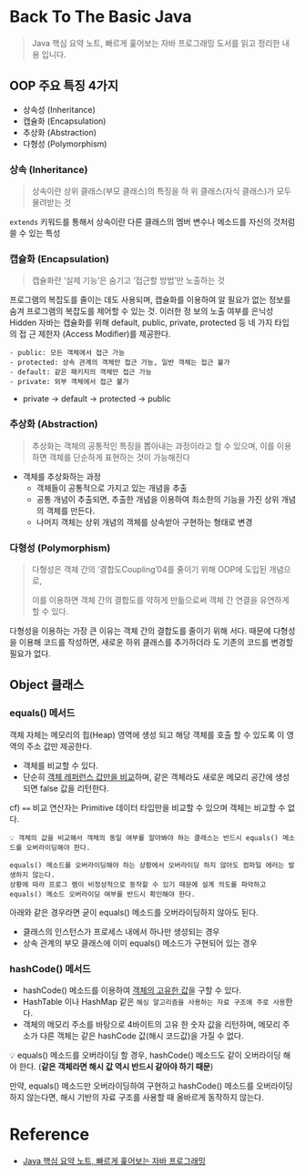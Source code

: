 # Back To The Basic Java 
> Java 핵심 요약 노트, 빠르게 훑어보는 자바 프로그래밍 도서를 읽고 정리한 내용 입니다. 
 
## OOP 주요 특징 4가지
- 상속성 (Inheritance) 
- 캡슐화 (Encapsulation) 
- 추상화 (Abstraction) 
- 다형성 (Polymorphism)

### 상속 (Inheritance)
> 상속이란 상위 클래스(부모 클래스)의 특징을 하 위 클래스(자식 클래스)가 모두 물려받는 것 

`extends` 키워드를 통해서 상속이란 다른 클래스의 멤버 변수나 메소드를 자신의 것처럼 쓸 수 있는 특성

### 캡슐화 (Encapsulation)
> 캡슐화란 ‘실제 기능’은 숨기고 ‘접근할 방법’만 노출하는 것

프로그램의 복잡도를 줄이는 데도 사용되며,
캡슐화를 이용하여 알 필요가 없는 정보를 숨겨 프로그램의 복잡도를 제어할 수 있는 것. 이러한 정 보의 노출 여부를 은닉성Hidden
자바는 캡슐화를 위해 default, public, private, protected 등 네 가지 타입의 접 근 제한자 (Access Modifier)를 제공한다.

```text
- public: 모든 객체에서 접근 가능
- protected: 상속 관계의 객체만 접근 가능, 일반 객체는 접근 불가
- default: 같은 패키지의 객체만 접근 가능
- private: 외부 객체에서 접근 불가
```
* private → default → protected → public

### 추상화 (Abstraction)
> 추상화는 객체의 공통적인 특징을 뽑아내는 과정이라고 할 수 있으며, 이를 이용하면 객체를 단순하게 표현하는 것이 가능해진다

* 객체를 추상화하는 과정
    - 객체들이 공통적으로 가지고 있는 개념을 추출
    - 공통 개념이 추출되면, 추출한 개념을 이용하여 최소한의 기능을 가진 상위 개념
      의 객체를 만든다.
    - 나머지 객체는 상위 개념의 객체를 상속받아 구현하는 형태로 변경  
    
### 다형성 (Polymorphism)
> 다형성은 객체 간의 ‘결합도Coupling’04를 줄이기 위해 OOP에 도입된 개념으로,
> 
> 이를 이용하면 객체 간의 결합도를 약하게 만듦으로써 객체 간 연결을 유연하게 할 수 있다.

다형성을 이용하는 가장 큰 이유는 객체 간의 결합도를 줄이기 위해 서다. 때문에 다형성을 이용해 코드를 작성하면, 새로운 하위 클래스를 추가하더라 도 기존의 코드를 변경할 필요가 없다.

## Object 클래스
### equals() 메서드
객체 자체는 메모리의 힙(Heap) 영역에 생성 되고 해당 객체를 호출 할 수 있도록 이 영역의 주소 값만 제공한다.
* 객체를 비교할 수 있다.
* 단순히 <u>객체 레퍼런스 값만을 비교</u>하며, 같은 객체라도 새로운 메모리 공간에 생성되면 false 값을 리턴한다.

cf) `==` 비교 연산자는 Primitive 데이터 타입만을 비교할 수 있으며 객체는 비교할 수 없다.

```text
💡 객체의 값을 비교해서 객체의 동일 여부를 알아봐야 하는 클래스는 반드시 equals() 메소드를 오버라이딩해야 한다.

equals() 메소드를 오버라이딩해야 하는 상황에서 오버라이딩 하지 않아도 컴파일 에러는 발생하지 않는다.
상황에 따라 프로그 램이 비정상적으로 동작할 수 있기 때문에 설계 의도를 파악하고 equals() 메소드 오버라이딩 여부를 반드시 확인해야 한다.
```

아래와 같은 경우라면 굳이 equals() 메소드를 오버라이딩하지 않아도 된다.
- 클래스의 인스턴스가 프로세스 내에서 하나만 생성되는 경우
- 상속 관계의 부모 클래스에 이미 equals() 메소드가 구현되어 있는 경우

### hashCode() 메서드
* hashCode() 메소드를 이용하여 <u>객체의 고유한 값</u>을 구할 수 있다.
* HashTable 이나 HashMap 같은 `해싱 알고리즘을 사용하는 자료 구조에 주로 사용`한다.
* 객체의 메모리 주소를 바탕으로 4바이트의 고유 한 숫자 값을 리턴하며, 메모리 주소가 다른 객체는 같은 hashCode 값(해시 코드값)을 가질 수 없다.

💡 equals() 메소드를 오버라이딩 할 경우, hashCode() 메소드도 같이 오버라이딩 해야 한다.
(**같은 객체라면 해시 값 역시 반드시 같아야 하기 때문**)

만약, equals() 메소드만 오버라이딩하여 구현하고 hashCode() 메소드를 오버라이딩 하지 않는다면, 해시 기반의 자료 구조를 사용할 때 올바르게 동작하지 않는다.


# Reference
- [Java 핵심 요약 노트, 빠르게 훑어보는 자바 프로그래밍](http://book.interpark.com/amway/product/BookDisplay.do?_method=detail&sc.shopNo=0000400000&sc.dispNo=028023018004003&sc.prdNo=214200579)